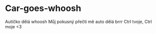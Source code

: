 # Car-goes-whoosh
Autíčko dělá  whoosh
Můj pokusný přečti mě
auto dělá brrr
Ctrl tvoje, Ctrl moje <3
